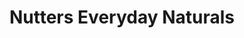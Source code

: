 ---
title: "Nutters Everyday Naturals"
url: /canmore/nutters-everyday-naturals/
shop: health food
---